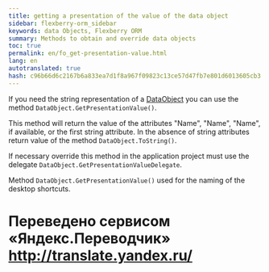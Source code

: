 ```yaml
--- 
title: getting a presentation of the value of the data object 
sidebar: flexberry-orm_sidebar 
keywords: data Objects, Flexberry ORM 
summary: Methods to obtain and override data objects 
toc: true 
permalink: en/fo_get-presentation-value.html 
lang: en 
autotranslated: true 
hash: c96b66d6c2167b6a833ea7d1f8a967f09823c13ce57d47fb7e801d6013605cb3 
--- 
```


If you need the string representation of a [DataObject](fo_data-object.html) you can use the method `DataObject.GetPresentationValue()`. 

This method will return the value of the attributes "Name", "Name", "Name", if available, or the first string attribute. In the absence of string attributes return value of the method `DataObject.ToString()`. 

If necessary override this method in the application project must use the delegate `DataObject.GetPresentationValueDelegate`. 

Method `DataObject.GetPresentationValue()` used for the naming of the desktop shortcuts. 



 # Переведено сервисом «Яндекс.Переводчик» http://translate.yandex.ru/